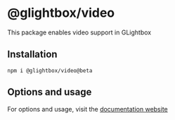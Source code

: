 # @glightbox/video

This package enables video support in GLightbox

## Installation

`npm i @glightbox/video@beta`

## Options and usage

For options and usage, visit the [documentation website](https://glightbox.biati.digital/)
